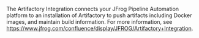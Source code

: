 The Artifactory Integration connects your JFrog Pipeline Automation platform to an installation of Artifactory to push artifacts including Docker images, and maintain build information.
For more information, see https://www.jfrog.com/confluence/display/JFROG/Artifactory+Integration.
